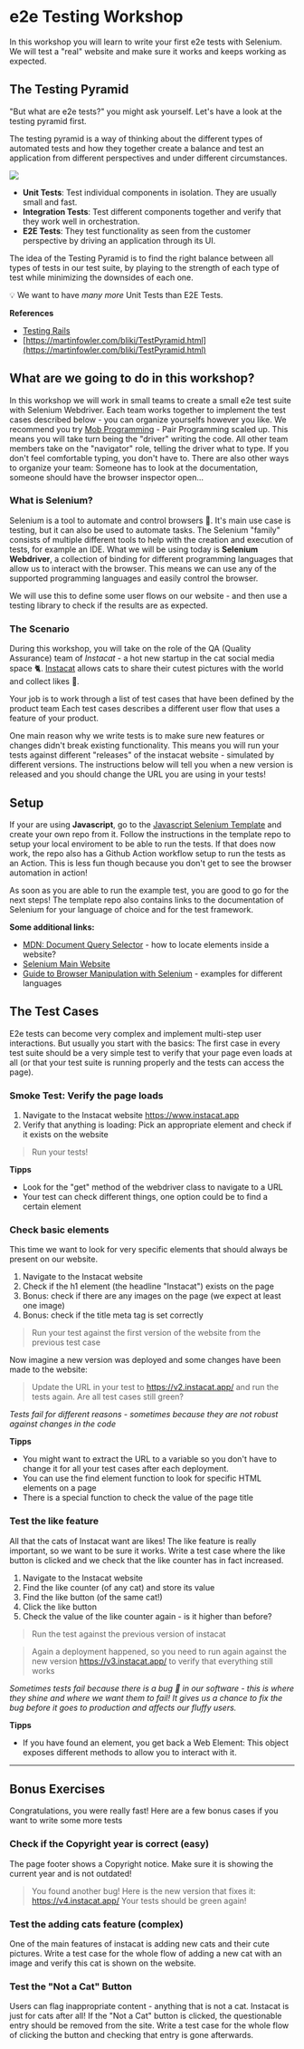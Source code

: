 # e2e Testing Workshop

In this workshop you will learn to write your first e2e tests with Selenium.
We will test a "real" website and make sure it works and keeps working as expected.


## The Testing Pyramid

"But what are e2e tests?" you might ask yourself.
Let's have a look at the testing pyramid first.

The testing pyramid is a way of thinking about the different types of automated tests and how they together create a balance and test an application from different perspectives and under different circumstances. 

![](https://user-images.githubusercontent.com/615127/100665779-91221280-3358-11eb-87e0-384b32bdea86.png)

* **Unit Tests**: Test individual components in isolation. They are usually small and fast.
* **Integration Tests**: Test different components together and verify that they work well in orchestration.
* **E2E Tests**: They test functionality as seen from the customer perspective by driving an application through its UI.

The idea of the Testing Pyramid is to find the right balance between all types of tests in our test suite, by playing to the strength of each type of test while minimizing the downsides of each one.

💡 We want to have _many more_ Unit Tests than E2E Tests.

**References** 

* [Testing Rails](https://books.thoughtbot.com/assets/testing-rails.pdf)
* [https://martinfowler.com/bliki/TestPyramid.html](https://martinfowler.com/bliki/TestPyramid.html)

## What are we going to do in this workshop?

In this workshop we will work in small teams to create a small e2e test suite with Selenium Webdriver.
Each team works together to implement the test cases described below - you can organize yourselfs however you like.
We recommend you try [Mob Programming](https://team-coder.com/mob-programming/) - Pair Programming scaled up. This means you will take turn being the "driver" writing the code. 
All other team members take on the "navigator" role, telling the driver what to type.
If you don't feel comfortable typing, you don't have to.
There are also other ways to organize your team: Someone has to look at the documentation, someone should have the browser inspector open...

### What is Selenium?

Selenium is a tool to automate and control browsers 🤖. It's main use case is testing, but it can also be used to automate tasks.
The Selenium "family" consists of multiple different tools to help with the creation and execution of tests, for example an IDE.
What we will be using today is **Selenium Webdriver**, a collection of binding for different programming languages that allow us to interact with the browser.
This means we can use any of the supported programming languages and easily control the browser.

We will use this to define some user flows on our website - and then use a testing library to check if the results are as expected.

### The Scenario

During this workshop, you will take on the role of the QA (Quality Assurance) team of *Instacat* - a hot new startup in the cat social media space 🐈.
[Instacat](https://www.instacat.app) allows cats to share their cutest pictures with the world and collect likes 💜.

Your job is to work through a list of test cases that have been defined by the product team
Each test cases describes a different user flow that uses a feature of your product.

One main reason why we write tests is to make sure new features or changes didn't break existing functionality.
This means you will run your tests against different "releases" of the instacat website - simulated by different versions.
The instructions below will tell you when a new version is released and you should change the URL you are using in your tests!

## Setup

If your are using **Javascript**, go to the [Javascript Selenium Template](https://github.com/wwcode-berlin-hackevenings/selenium-javascript-template) and create your own repo from it.
Follow the instructions in the template repo to setup your local enviroment to be able to run the tests.
If that does now work, the repo also has a Github Action workflow setup to run the tests as an Action.
This is less fun though because you don't get to see the browser automation in action!

As soon as you are able to run the example test, you are good to go for the next steps!
The template repo also contains links to the documentation of Selenium for your language of choice and for the test framework.

**Some additional links:**
- [MDN: Document Query Selector](https://developer.mozilla.org/en-US/docs/Web/API/Document/querySelector) - how to locate elements inside a website?
- [Selenium Main Website](https://www.selenium.dev/)
- [Guide to Browser Manipulation with Selenium](https://www.selenium.dev/documentation/en/webdriver/browser_manipulation/) - examples for different languages

## The Test Cases

E2e tests can become very complex and implement multi-step user interactions. 
But usually you start with the basics: 
The first case in every test suite should be a very simple test to verify that your page even loads at all (or that your test suite is running properly and the tests can access the page).

### Smoke Test: Verify the page loads

1. Navigate to the Instacat website https://www.instacat.app
2. Verify that anything is loading: Pick an appropriate element and check if it exists on the website

> Run your tests!

**Tipps**
- Look for the "get" method of the webdriver class to navigate to a URL
- Your test can check different things, one option could be to find a certain element

### Check basic elements

This time we want to look for very specific elements that should always be present on our website.

1. Navigate to the Instacat website
2. Check if the h1 element (the headline "Instacat") exists on the page
3. Bonus: check if there are any images on the page (we expect at least one image)
4. Bonus: check if the title meta tag is set correctly

> Run your test against the first version of the website from the previous test case

Now imagine a new version was deployed and some changes have been made to the website:

> Update the URL in your test to https://v2.instacat.app/ and run the tests again. Are all test cases still green?

*Tests fail for different reasons - sometimes because they are not robust against changes in the code*

**Tipps**
- You might want to extract the URL to a variable so you don't have to change it for all your test cases after each deployment.
- You can use the find element function to look for specific HTML elements on a page
- There is a special function to check the value of the page title

### Test the like feature

All that the cats of Instacat want are likes! The like feature is really important, so we want to be sure it works.
Write a test case where the like button is clicked and we check that the like counter has in fact increased.

1. Navigate to the Instacat website
2. Find the like counter (of any cat) and store its value
3. Find the like button (of the same cat!)
4. Click the like button
5. Check the value of the like counter again - is it higher than before?

> Run the test against the previous version of instacat

> Again a deployment happened, so you need to run again against the new version https://v3.instacat.app/ to verify that everything still works

*Sometimes tests fail because there is a bug 🐞 in our software - this is where they shine and where we want them to fail! It gives us a chance to fix the bug before it goes to production and affects our fluffy users.*

**Tipps**
- If you have found an element, you get back a Web Element: This object exposes different methods to allow you to interact with it.

----
## Bonus Exercises

Congratulations, you were really fast! Here are a few bonus cases if you want to write some more tests

### Check if the Copyright year is correct (easy)

The page footer shows a Copyright notice.
Make sure it is showing the current year and is not outdated!

> You found another bug! Here is the new version that fixes it: https://v4.instacat.app/  Your tests should be green again!

### Test the adding cats feature (complex)

One of the main features of instacat is adding new cats and their cute pictures.
Write a test case for the whole flow of adding a new cat with an image and verify this cat is shown on the website.

### Test the "Not a Cat" Button

Users can flag inappropriate content - anything that is not a cat. Instacat is just for cats after all!
If the "Not a Cat" button is clicked, the questionable entry should be removed from the site.
Write a test case for the whole flow of clicking the button and checking that entry is gone afterwards.

